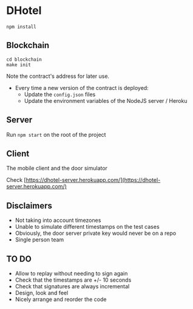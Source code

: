 # DHotel

`npm install`

## Blockchain

```
cd blockchain
make init
```

Note the contract's address for later use.

* Every time a new version of the contract is deployed:
	* Update the `config.json` files
	* Update the environment variables of the NodeJS server / Heroku

## Server

Run `npm start` on the root of the project

## Client

The mobile client and the door simulator

Check [https://dhotel-server.herokuapp.com/](https://dhotel-server.herokuapp.com/)

## Disclaimers
* Not taking into account timezones
* Unable to simulate different timestamps on the test cases
* Obviously, the door server private key would never be on a repo
* Single person team

## TO DO
* Allow to replay without needing to sign again
* Check that the timestamps are +/- 10 seconds
* Check that signatures are always incremental
* Design, look and feel
* Nicely arrange and reorder the code